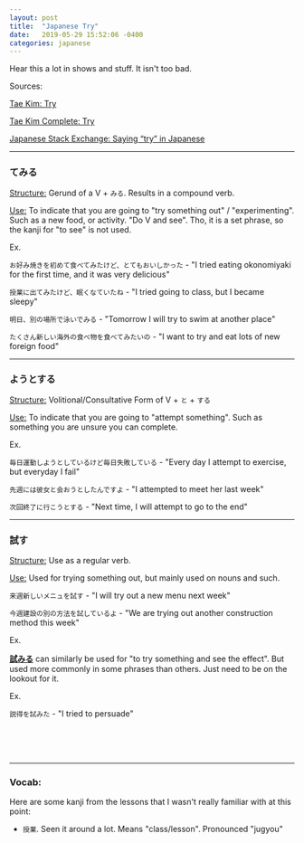 ```yaml
---
layout: post
title:  "Japanese Try"
date:   2019-05-29 15:52:06 -0400
categories: japanese
---
```


Hear this a lot in shows and stuff. It isn't too bad.

Sources:

<a href="http://www.guidetojapanese.org/learn/grammar/try" target="_blank">Tae Kim: Try</a>

<a href="http://www.guidetojapanese.org/learn/complete/trying" target="_blank">Tae Kim Complete: Try</a>

<a href="https://japanese.stackexchange.com/questions/29928/saying-try-in-japanese" target="_blank">Japanese Stack Exchange: Saying “try” in Japanese</a>

<hr />
<h3>てみる</h3>

<u>Structure:</u> Gerund of a V + `みる`. Results in a compound verb.

<u>Use:</u> To indicate that you are going to "try something out" / "experimenting". Such as a new food, or activity. "Do V and see". Tho, it is a set phrase, so the kanji for "to see" is not used.

Ex.

`お好み焼きを初めて食べてみたけど、とてもおいしかった` - "I tried eating okonomiyaki for the first time, and it was very delicious"

`授業に出てみたけど、眠くなていたね` - "I tried going to class, but I became sleepy"

`明日、別の場所で泳いでみる` - "Tomorrow I will try to swim at another place"

`たくさん新しい海外の食べ物を食べてみたいの` - "I want to try and eat lots of new foreign food"

<hr />
<h3>ようとする</h3>

<u>Structure:</u> Volitional/Consultative Form of V + `と` + `する`

<u>Use:</u> To indicate that you are going to "attempt something". Such as something you are unsure you can complete.

Ex.

`毎日運動しようとしているけど毎日失敗している` - "Every day I attempt to exercise, but everyday I fail"

`先週には彼女と会おうとしたんですよ` - "I attempted to meet her last week"

`次回終了に行こうとする` - "Next time, I will attempt to go to the end"

<hr />
<h3>試す</h3>

<u>Structure:</u> Use as a regular verb.

<u>Use:</u> Used for trying something out, but mainly used on nouns and such.

`来週新しいメニュを試す` - "I will try out a new menu next week"

`今週建設の別の方法を試しているよ` - "We are trying out another construction method this week"

Ex.

<u><b>試みる</b></u> can similarly be used for "to try something and see the effect". But used more commonly in some phrases than others. Just need to be on the lookout for it.

Ex. 

`説得を試みた` - "I tried to persuade"

<br />
<br />
<br />

<hr />
<h3>Vocab:</h3>

Here are some kanji from the lessons that I wasn't really familiar with at this point:

- `授業`. Seen it around a lot. Means "class/lesson". Pronounced "jugyou"

